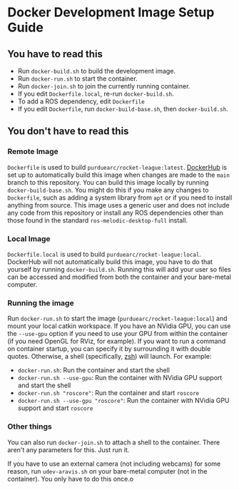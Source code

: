 # Docker Development Image Setup Guide

## You have to read this
- Run `docker-build.sh` to build the development image.
- Run `docker-run.sh` to start the container.
- Run `docker-join.sh` to join the currently running container.
- If you edit `Dockerfile.local`, re-run `docker-build.sh`.
- To add a ROS dependency, edit `Dockerfile`
- If you edit `Dockerfile`, run `docker-build-base.sh`, then `docker-build.sh`.

## You don't have to read this

### Remote Image
`Dockerfile` is used to build `purduearc/rocket-league:latest`.
[DockerHub](https://hub.docker.com/repository/docker/purduearc/rocket-league/)
is set up to automatically build this image when changes are made to the `main`
branch to this repository. You can build this image locally by running
`docker-build-base.sh`. You might do this if you make any changes to
`Dockerfile`, such as adding a system library from `apt` or if you need to
install anything from source. This image uses a generic user and does not
include any code from this repository or install any ROS dependencies other than
those found in the standard `ros-melodic-desktop-full` install.

### Local Image
`Dockerfile.local` is used to build `purduearc/rocket-league:local`. DockerHub
will not automatically build this image, you have to do that yourself by running
`docker-build.sh`. Running this will add your user so files can be accessed and
modified from both the container and your bare-metal computer.

### Running the image
Run `docker-run.sh` to start the image (`purduearc/rocket-league:local`) and
mount your local catkin workspace. If you have an NVidia GPU, you can use the
`--use-gpu` option if you need to use your GPU from within the container (if you
need OpenGL for RViz, for example). If you want to run a command on container
startup, you can specify it by surrounding it with double quotes. Otherwise, a
shell (specifically, [zsh](https://en.wikipedia.org/wiki/Z_shell)) will launch.
For example:
  - `docker-run.sh`: Run the container and start the shell
  - `docker-run.sh --use-gpu`: Run the container with NVidia GPU support and
      start the shell 
  - `docker-run.sh "roscore"`: Run the container and start `roscore`
  - `docker-run.sh --use-gpu "roscore"`: Run the container with NVidia GPU
      support and start `roscore`

### Other things
You can also run `docker-join.sh` to attach a shell to the container. There
aren't any parameters for this. Just run it.

If you have to use an external camera (not including webcams) for some reason,
run `udev-aravis.sh` on your bare-metal computer (not in the container). You
only have to do this once.o
